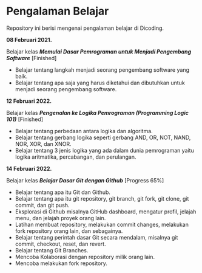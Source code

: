 # Pengalaman Belajar

Repository ini berisi mengenai pengalaman belajar di Dicoding.

**08 Februari 2021.**

Belajar kelas ***Memulai Dasar Pemrograman untuk Menjadi Pengembang Software*** [Finished]

- Belajar tentang langkah menjadi seorang pengembang software yang baik.
- Belajar tentang apa saja yang harus diketahui dan dibutuhkan untuk menjadi seorang pengembang software.

**12 Februari 2022.**

Belajar kelas ***Pengenalan ke Logika Pemrograman (Programming Logic 101)*** [Finished]

- Belajar tentang perbedaan antara logika dan algoritma.
- Belajar tentang gerbang logika seperti gerbang AND, OR, NOT, NAND, NOR, XOR, dan XNOR.
- Belajar tentang 3 jenis logika yang ada dalam dunia pemrograman yaitu logika aritmatika, percabangan, dan perulangan.

**14 Februari 2022.**

Belajar kelas ***Belajar Dasar Git dengan Github*** [Progress 65%]

- Belajar tentang apa itu Git dan Github.
- Belajar tentang apa itu git repository, git branch, git fork, git clone, git commit, dan git push.
- Eksplorasi di Github misalnya GitHub dashboard, mengatur profil, jelajah menu, dan jelajah proyek orang lain.
- Latihan membuat repository, melakukan commit changes, melakukan fork repository orang lain, dan sebagainya.
- Belajar tentang perintah dasar Git secara mendalam, misalnya git commit, checkout, reset, dan revert.
- Belajar tentang Git Branches.
- Mencoba Kolaborasi dengan repository milik orang lain.
- Mencoba melakukan fork repository.
